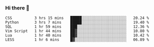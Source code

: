 ### Hi there 👋

<!--
**gustavkrist/gustavkrist** is a ✨ _special_ ✨ repository because its `README.md` (this file) appears on your GitHub profile.

Here are some ideas to get you started:

- 🔭 I’m currently working on ...
- 🌱 I’m currently learning ...
- 👯 I’m looking to collaborate on ...
- 🤔 I’m looking for help with ...
- 💬 Ask me about ...
- 📫 How to reach me: ...
- 😄 Pronouns: ...
- ⚡ Fun fact: ...
-->

<!--START_SECTION:waka-->

```text
CSS          3 hrs 15 mins   █████░░░░░░░░░░░░░░░░░░░░   20.24 %
Python       3 hrs 7 mins    █████░░░░░░░░░░░░░░░░░░░░   19.40 %
SQL          1 hr 59 mins    ███░░░░░░░░░░░░░░░░░░░░░░   12.36 %
Vim Script   1 hr 44 mins    ██▓░░░░░░░░░░░░░░░░░░░░░░   10.80 %
Lua          1 hr 40 mins    ██▓░░░░░░░░░░░░░░░░░░░░░░   10.42 %
LESS         1 hr 6 mins     █▓░░░░░░░░░░░░░░░░░░░░░░░   06.89 %
```

<!--END_SECTION:waka-->
